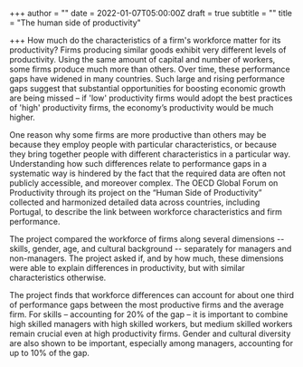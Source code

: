 +++
author = ""
date = 2022-01-07T05:00:00Z
draft = true
subtitle = ""
title = "The human side of productivity"

+++
How much do the characteristics of a firm's workforce matter for its productivity? Firms producing similar goods exhibit very different levels of productivity. Using the same amount of capital and number of workers, some firms produce much more than others. Over time, these performance gaps have widened in many countries. Such large and rising performance gaps suggest that substantial opportunities for boosting economic growth are being missed – if 'low' productivity firms would adopt the best practices of 'high' productivity firms, the economy’s productivity would be much higher.

One reason why some firms are more productive than others may be because they employ people with particular characteristics, or because they bring together people with different characteristics in a particular way. Understanding how such differences relate to performance gaps in a systematic way is hindered by the fact that the required data are often not publicly accessible, and moreover complex. The OECD Global Forum on Productivity through its project on the “Human Side of Productivity” collected and harmonized detailed data across countries, including Portugal, to describe the link between workforce characteristics and firm performance.

The project compared the workforce of firms along several dimensions -- skills, gender, age, and cultural background -- separately for managers and non-managers. The project asked if, and by how much, these dimensions were able to explain differences in productivity, but with similar characteristics otherwise. 

The project finds that workforce differences can account for about one third of performance gaps between the most productive firms and the average firm. For skills – accounting for 20% of the gap – it is important to combine high skilled managers with high skilled workers, but medium skilled workers remain crucial even at high productivity firms. Gender and cultural diversity are also shown to be important, especially among managers, accounting for up to 10% of the gap.